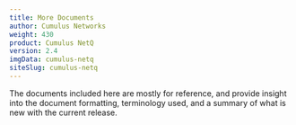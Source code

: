 ```yaml
---
title: More Documents
author: Cumulus Networks
weight: 430
product: Cumulus NetQ
version: 2.4
imgData: cumulus-netq
siteSlug: cumulus-netq
---
```

The documents included here are mostly for reference, and provide insight into the document formatting, terminology used, and a summary of what is new with the current release.